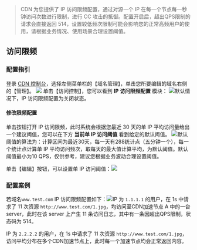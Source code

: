> CDN 为您提供了 IP 访问限频配置，通过对源一个 IP 在每一个节点每一秒钟访问次数进行限制，进行 CC 攻击的抵御。配置开启后，超出QPS限制的请求会直接返回 514，设置较低频次限制可能会影响您的正常高频用户的使用，请根据业务情况、使用场景合理设置阈值。

## 访问限频

### 配置指引

登录 [CDN 控制台](https://console.cloud.tencent.com/cdn)，选择左侧菜单栏的【域名管理】，单击您所要编辑的域名右侧的【管理】。
![](https://mc.qcloudimg.com/static/img/1f2cb594cd614b62b589cb20a20ed362/basic-config-1.png)
单击【访问控制】，您可以看到 **IP 访问限频配置** 模块：
![](https://mc.qcloudimg.com/static/img/b5a89c0c1f2913015a1f129918414f70/ipf-config-1.png)默认情况下，IP 访问限频配置为关闭状态。

#### 修改限频配置

单击按钮打开 IP 访问限频，此时系统会根据您最近 30 天的单 IP 平均访问量给出一个建议阈值，您可以在下方 **当前单 IP 访问阈值** 看到给定的默认阈值。
![](https://mc.qcloudimg.com/static/img/145c8df5ad44613ed532c75b0216b723/ipf-config-2.png)默认阈值的算法为：计算区间为最近30天，每一天有288统计点（五分钟一个），每一个统计点计算单 IP 平均访问频次，取每天的最大值计算平均，为默认阈值。默认阈值最小为10 QPS，仅供参考，建议您根据业务波动合理设置阈值。

单击【编辑】按钮，可以设置单 IP 访问阈值：![](https://mc.qcloudimg.com/static/img/73219f647610ad68bd274868a0e255a6/ipf-config-3.png)

### 配置案例

若域名```www.test.com``` IP 访问限频配置如下：![](https://mc.qcloudimg.com/static/img/145c8df5ad44613ed532c75b0216b723/ipf-config-2.png)IP 为 ```1.1.1.1``` 的用户，在 1s 中请求了 11 次资源 ```http://www.test.com/1.jpg```，均访问至CDN加速节点 A 中的一台server，此时在该 server 上产生 11 条访问日志，其中有一条因超出QPS限制，状态码为 514。

IP 为 ```2.2.2.2``` 的用户，在 1s 中请求了 11 次资源 ```http://www.test.com/1.jpg```，访问平均分布在多个CDN加速节点上，此时每一个加速节点均会正常返回内容。

